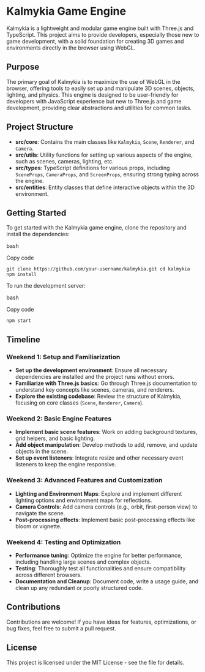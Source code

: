 Kalmykia Game Engine
====================

Kalmykia is a lightweight and modular game engine built with Three.js and TypeScript. This project aims to provide developers, especially those new to game development, with a solid foundation for creating 3D games and environments directly in the browser using WebGL.

Purpose
-------

The primary goal of Kalmykia is to maximize the use of WebGL in the browser, offering tools to easily set up and manipulate 3D scenes, objects, lighting, and physics. This engine is designed to be user-friendly for developers with JavaScript experience but new to Three.js and game development, providing clear abstractions and utilities for common tasks.

Project Structure
-----------------

-   **src/core**: Contains the main classes like `Kalmykia`, `Scene`, `Renderer`, and `Camera`.
-   **src/utils**: Utility functions for setting up various aspects of the engine, such as scenes, cameras, lighting, etc.
-   **src/types**: TypeScript definitions for various props, including `SceneProps`, `CameraProps`, and `ScreenProps`, ensuring strong typing across the engine.
-   **src/entities**: Entity classes that define interactive objects within the 3D environment.

Getting Started
---------------

To get started with the Kalmykia game engine, clone the repository and install the dependencies:

bash

Copy code

`git clone https://github.com/your-username/kalmykia.git
cd kalmykia
npm install`

To run the development server:

bash

Copy code

`npm start`

Timeline
--------

### Weekend 1: Setup and Familiarization

-   **Set up the development environment**: Ensure all necessary dependencies are installed and the project runs without errors.
-   **Familiarize with Three.js basics**: Go through Three.js documentation to understand key concepts like scenes, cameras, and renderers.
-   **Explore the existing codebase**: Review the structure of Kalmykia, focusing on core classes (`Scene`, `Renderer`, `Camera`).

### Weekend 2: Basic Engine Features

-   **Implement basic scene features**: Work on adding background textures, grid helpers, and basic lighting.
-   **Add object manipulation**: Develop methods to add, remove, and update objects in the scene.
-   **Set up event listeners**: Integrate resize and other necessary event listeners to keep the engine responsive.

### Weekend 3: Advanced Features and Customization

-   **Lighting and Environment Maps**: Explore and implement different lighting options and environment maps for reflections.
-   **Camera Controls**: Add camera controls (e.g., orbit, first-person view) to navigate the scene.
-   **Post-processing effects**: Implement basic post-processing effects like bloom or vignette.

### Weekend 4: Testing and Optimization

-   **Performance tuning**: Optimize the engine for better performance, including handling large scenes and complex objects.
-   **Testing**: Thoroughly test all functionalities and ensure compatibility across different browsers.
-   **Documentation and Cleanup**: Document code, write a usage guide, and clean up any redundant or poorly structured code.

Contributions
-------------

Contributions are welcome! If you have ideas for features, optimizations, or bug fixes, feel free to submit a pull request.

License
-------

This project is licensed under the MIT License - see the <LICENSE> file for details.